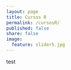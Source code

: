```yaml
---
layout: page
title: Cursos R
permalink: /cursosR/
published: false
share: false
image:
  feature: slider5.jpg
---
```

test
